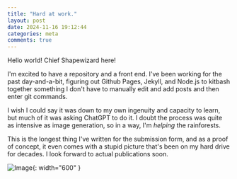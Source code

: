 ```yaml
---
title: "Hard at work."
layout: post
date: 2024-11-16 19:12:44
categories: meta
comments: true
---
```

Hello world! Chief Shapewizard here!

I'm excited to have a repository and a front end. I've been working for the past day-and-a-bit, figuring out Github Pages, Jekyll, and Node.js to kitbash together something I don't have to manually edit and add posts and then enter git commands.

I wish I could say it was down to my own ingenuity and capacity to learn, but much of it was asking ChatGPT to do it.
I doubt the process was quite as intensive as image generation, so in a way, I'm *helping* the rainforests.

This is the longest thing I've written for the submission form, and as a proof of concept, it even comes with a stupid picture that's been on my hard drive for decades.
I look forward to actual publications soon.

![Image](/1731784364990.png){: width="600" }

